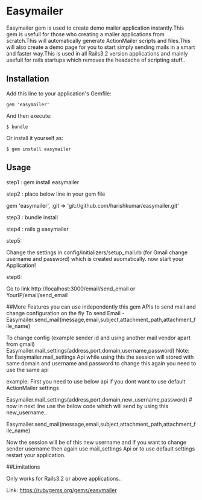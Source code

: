# Easymailer

Easymailer gem is used to create demo mailer application instantly.This gem is usefull for those who creating a mailer 
applications from scratch.This will automatically generate ActionMailer scripts and files.This will also create a demo 
page for you to start simply sending mails in a smart and faster way.This is used in all Rails3.2 version applications 
and mainly usefull for rails startups which removes the headache of scripting stuff..

## Installation

Add this line to your application's Gemfile:

    gem 'easymailer'

And then execute:

    $ bundle

Or install it yourself as:

    $ gem install easymailer

## Usage

step1 : gem install easymailer

step2 : place below line in your gem file

gem 'easymailer', :git => 'git://github.com/harishkumar/easymailer.git'

step3 : bundle install

step4 : rails g easymailer

step5:

Change the settings in config/initializers/setup_mail.rb
(for Gmail change username and password) which is created auomatically.
now start your Application!

step6:

Go to link http://localhost:3000/email/send_email or YourIP/email/send_email

##More Features
you can use independently this gem APIs to send mail and change configuration on the fly
To send Email -
Easymailer.send_mail(message,email,subject,attachment_path,attachment_file_name)

To change config (example sender id and using another mail vendor apart from gmail)
Easymailer.mail_settings(address,port,domain,username,password)
Note: for Easymailer.mail_settings Api while using this the session will stored with same domain and username and 
password to change this again you need to use the same api

example:
First you need to use below api if you dont want to use default ActionMailer settings

Easymailer.mail_settings(address,port,domain,new_username,password) # now in next line use the below code which will 
send by using this new_username..

Easymailer.send_mail(message,email,subject,attachment_path,attachment_file_name)

Now the session will be of this new username and if you want to change sender username then again use mail_settings Api or to use default settings restart your application.

          
##Limitations

Only works for Rails3.2 or above applications..

Link:  https://rubygems.org/gems/easymailer
